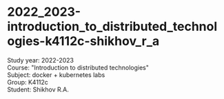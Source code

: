 # 2022_2023-introduction_to_distributed_technologies-k4112c-shikhov_r_a

Study year: 2022-2023 \
Course: "Introduction to distributed technologies" \
Subject: docker + kubernetes labs \
Group: K4112c \
Student: Shikhov R.A.
